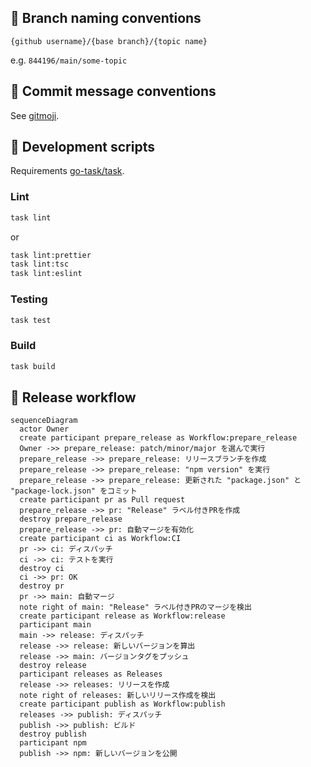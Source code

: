 ## :twisted_rightwards_arrows: Branch naming conventions

```
{github username}/{base branch}/{topic name}
```

e.g. `844196/main/some-topic`

## :speech_balloon: Commit message conventions

See [gitmoji](https://gitmoji.dev/).

## :hammer: Development scripts

Requirements [go-task/task](https://taskfile.dev/).

### Lint

```sh
task lint
```

or

```sh
task lint:prettier
task lint:tsc
task lint:eslint
```

### Testing

```sh
task test
```

### Build

```sh
task build
```

## :rocket: Release workflow

```mermaid
sequenceDiagram
  actor Owner
  create participant prepare_release as Workflow:prepare_release
  Owner ->> prepare_release: patch/minor/major を選んで実行
  prepare_release ->> prepare_release: リリースブランチを作成
  prepare_release ->> prepare_release: "npm version" を実行
  prepare_release ->> prepare_release: 更新された "package.json" と "package-lock.json" をコミット
  create participant pr as Pull request
  prepare_release ->> pr: "Release" ラベル付きPRを作成
  destroy prepare_release
  prepare_release ->> pr: 自動マージを有効化
  create participant ci as Workflow:CI
  pr ->> ci: ディスパッチ
  ci ->> ci: テストを実行
  destroy ci
  ci ->> pr: OK
  destroy pr
  pr ->> main: 自動マージ
  note right of main: "Release" ラベル付きPRのマージを検出
  create participant release as Workflow:release
  participant main
  main ->> release: ディスパッチ
  release ->> release: 新しいバージョンを算出
  release ->> main: バージョンタグをプッシュ
  destroy release
  participant releases as Releases
  release ->> releases: リリースを作成
  note right of releases: 新しいリリース作成を検出
  create participant publish as Workflow:publish
  releases ->> publish: ディスパッチ
  publish ->> publish: ビルド
  destroy publish
  participant npm
  publish ->> npm: 新しいバージョンを公開
```
